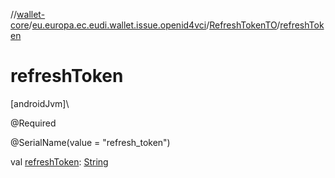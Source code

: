 //[wallet-core](../../../index.md)/[eu.europa.ec.eudi.wallet.issue.openid4vci](../index.md)/[RefreshTokenTO](index.md)/[refreshToken](refresh-token.md)

# refreshToken

[androidJvm]\

@Required

@SerialName(value = &quot;refresh_token&quot;)

val [refreshToken](refresh-token.md): [String](https://kotlinlang.org/api/latest/jvm/stdlib/kotlin/-string/index.html)
